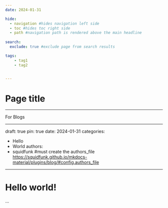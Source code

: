 ```yaml
---
date: 2024-01-31

hide:
  - navigation #hides navigation left side
  - toc #hides toc right side
  - path #navigation path is rendered above the main headline
  
search:
  exclude: true #exclude page from search results

tags:
    - tag1
    - tag2


---
```


# Page title




------------------
For Blogs


---
draft: true
pin: true
date: 2024-01-31 
categories:
  - Hello
  - World
authors:
  - squidfunk #must create the authors_file https://squidfunk.github.io/mkdocs-material/plugins/blog/#config.authors_file


---

# Hello world!
...

